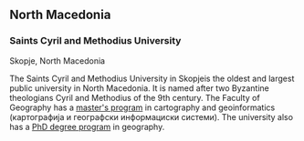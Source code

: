 ## North Macedonia

### Saints Cyril and Methodius University

Skopje, North Macedonia

The Saints Cyril and Methodius University in Skopjeis the oldest and largest public university in North Macedonia. It is named after two Byzantine theologians Cyril and Methodius of the 9th century. The Faculty of Geography has a [master's program](chrome-extension://efaidnbmnnnibpcajpcglclefindmkaj/http://www.ukim.edu.mk/dokumenti_m/Studiski-programi-II_ciklus-2021.pdf) in cartography and geoinformatics (картографија и географски информациски системи). The university also has a [PhD degree program](http://www.ukim.edu.mk/mk_content.php?meni=165&glavno=8) in geography.
